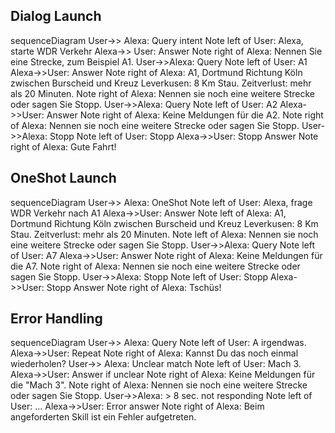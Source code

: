 ## Dialog Launch

<script src="https://cdn.rawgit.com/knsv/mermaid/6.0.0/dist/mermaid.min.js"></script>
<div class="mermaid">
sequenceDiagram
User->> Alexa: Query intent
Note left of User: Alexa, starte WDR Verkehr
Alexa->> User: Answer
Note right of Alexa: Nennen Sie eine Strecke, zum Beispiel A1.
User->>Alexa: Query
Note left of User: A1
Alexa->>User: Answer
Note right of Alexa: A1, Dortmund Richtung Köln zwischen Burscheid und Kreuz Leverkusen: 8 Km Stau. Zeitverlust: mehr als 20 Minuten.
Note right of Alexa: Nennen sie noch eine weitere Strecke oder sagen Sie Stopp.
User->>Alexa: Query
Note left of User: A2
Alexa->>User: Answer
Note right of Alexa: Keine Meldungen für die A2.
Note right of Alexa: Nennen sie noch eine weitere Strecke oder sagen Sie Stopp.
User->>Alexa: Stopp
Note left of User: Stopp
Alexa->>User: Stopp Answer
Note right of Alexa: Gute Fahrt!
</div>

## OneShot Launch
<div class="mermaid">
sequenceDiagram
User->> Alexa: OneShot
Note left of User: Alexa, frage WDR Verkehr nach A1
Alexa->>User: Answer
Note left of Alexa: A1, Dortmund Richtung Köln zwischen Burscheid und Kreuz Leverkusen: 8 Km Stau. Zeitverlust: mehr als 20 Minuten.  
Note left of Alexa: Nennen sie noch eine weitere Strecke oder sagen Sie Stopp.
User->>Alexa: Query
Note left of User: A7
Alexa->>User: Answer
Note right of Alexa: Keine Meldungen für die A7.
Note right of Alexa: Nennen sie noch eine weitere Strecke oder sagen Sie Stopp.
User->>Alexa: Stopp
Note left of User: Stopp
Alexa->>User: Stopp Answer
Note right of Alexa: Tschüs!
</div>

## Error Handling
<div class="mermaid">
sequenceDiagram
User->> Alexa: Query
Note left of User: A irgendwas.
Alexa->>User: Repeat
Note right of Alexa: Kannst Du das noch einmal wiederholen?
User->> Alexa: Unclear match
Note left of User: Mach 3.
Alexa->>User: Answer if unclear
Note right of Alexa: Keine Meldungen für die "Mach 3".
Note right of Alexa: Nennen sie noch eine weitere Strecke oder sagen Sie Stopp.
User->>Alexa: > 8 sec. not responding
Note left of User: ...
Alexa->>User: Error answer
Note right of Alexa: Beim angeforderten Skill ist ein Fehler aufgetreten.
</div>
